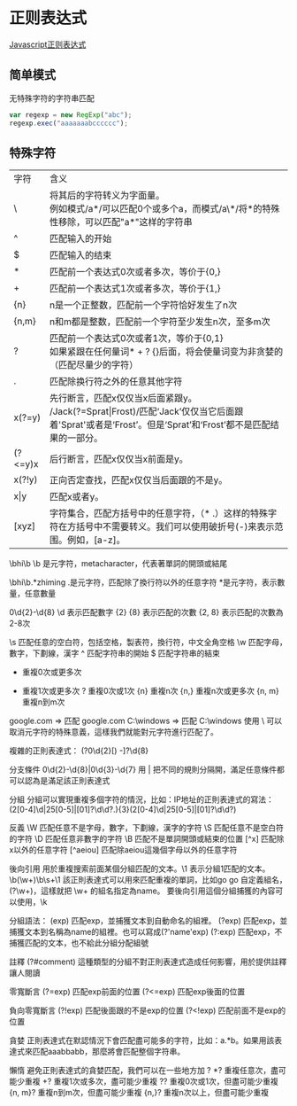 # 正则表达式

[Javascript正则表达式](https://developer.mozilla.org/zh-CN/docs/Web/JavaScript/Guide/Regular_Expressions)

## 简单模式

无特殊字符的字符串匹配

```javascript
var regexp = new RegExp("abc");
regexp.exec("aaaaaaabcccccc");
```

## 特殊字符

<table>
  <tr></tr>
    <td>字符</td>
    <td>含义</td>
  <tr><td>\</td><td>
    将其后的字符转义为字面量。<br/>
    例如模式/a*/可以匹配0个或多个a，而模式/a\*/将*的特殊性移除，可以匹配"a*"这样的字符串
  </td></tr>
  <tr><td>^</td><td>
    匹配输入的开始
  </td></tr>
  <tr><td>$</td><td>
    匹配输入的结束
  </td></tr>
  <tr><td>*</td><td>
    匹配前一个表达式0次或者多次，等价于{0,}
  </td></tr>
  <tr><td>+</td><td>
    匹配前一个表达式1次或者多次，等价于{1,}
  </td></tr>
  <tr><td>{n}</td><td>
    n是一个正整数，匹配前一个字符恰好发生了n次
  </td></tr>
  <tr><td>{n,m}</td><td>
    n和m都是整数，匹配前一个字符至少发生n次，至多m次
  </td></tr>
  <tr><td>?</td><td>
    匹配前一个表达式0次或者1次，等价于{0,1}<br/>
    如果紧跟在任何量词* + ? {}后面，将会使量词变为非贪婪的（匹配尽量少的字符）
  </td></tr>
  <tr><td>.</td><td>
    匹配除换行符之外的任意其他字符
  </td></tr>
  <tr><td>x(?=y)</td><td>
    先行断言，匹配x仅仅当x后面紧跟y。<br/>
    /Jack(?=Sprat|Frost)/匹配‘Jack’仅仅当它后面跟着'Sprat'或者是‘Frost’。但是‘Sprat’和‘Frost’都不是匹配结果的一部分。
  </td></tr>
  <tr><td>(?<=y)x</td><td>
    后行断言，匹配x仅仅当x前面是y。
  </td></tr>
  <tr><td>x(?!y)</td><td>
    正向否定查找，匹配x仅仅当后面跟的不是y。
  </td></tr>
  <tr><td>x|y</td><td>
    匹配x或者y。
  </td></tr>
  <tr><td>[xyz]</td><td>
    字符集合，匹配方括号中的任意字符，（* .）这样的特殊字符在方括号中不需要转义。我们可以使用破折号(-)来表示范围。例如，[a-z]。
  </td></tr>



</table>
 



\bhi\b
\b 是元字符，metacharacter，代表著單詞的開頭或結尾

\bhi\b.*zhiming
.是元字符，匹配除了換行符以外的任意字符
*是元字符，表示數量，任意數量

0\d{2}-\d{8}
\d 表示匹配數字
{2} {8} 表示匹配的次數
{2, 8} 表示匹配的次數為2-8次

\s 匹配任意的空白符，包括空格，製表符，換行符，中文全角空格
\w 匹配字母，數字，下劃線，漢字
^ 匹配字符串的開始
$ 匹配字符串的結束
* 重複0次或更多次
+ 重複1次或更多次
? 重複0次或1次
{n} 重複n次
{n,} 重複n次或更多次
{n, m} 重複n到m次

google\.com => 匹配 google.com
C:\\windows => 匹配 C:\windows
使用 \ 可以取消元字符的特殊意義，這樣我們就能對元字符進行匹配了。

複雜的正則表達式：
\(?0\d{2}[) -]?\d{8}

分支條件
0\d{2}-\d{8}|0\d{3}-\d{7}
用 | 把不同的規則分隔開，滿足任意條件都可以認為是滿足該正則表達式

分組
分組可以實現重複多個字符的情況，比如：IP地址的正則表達式的寫法：
(2[0-4]\d|25[0-5]|[01]?\d\d?\.){3}(2[0-4]\d|25[0-5]|[01]?\d\d?)

反義
\W 匹配任意不是字母，數字，下劃線，漢字的字符
\S 匹配任意不是空白符的字符
\D 匹配任意非數字的字符
\B 匹配不是單詞開頭或結束的位置
[^x] 匹配除x以外的任意字符
[^aeiou] 匹配除aeiou這幾個字母以外的任意字符

後向引用
用於重複搜索前面某個分組匹配的文本。\1 表示分組1匹配的文本。
\b(\w+)\b\s+\1
該正則表達式可以用來匹配重複的單詞，比如go go
自定義組名，(?<name>\w+)，這樣就把 \w+ 的組名指定為name。
要後向引用這個分組捕獲的內容可以使用，\k<name>

分組語法：
(exp) 匹配exp，並捕獲文本到自動命名的組裡。
(?<name>exp) 匹配exp，並捕獲文本到名稱為name的組裡。也可以寫成(?'name'exp)
(?:exp) 匹配exp，不捕獲匹配的文本，也不給此分組分配組號

註釋
(?#comment) 這種類型的分組不對正則表達式造成任何影響，用於提供註釋讓人閱讀

零寬斷言
(?=exp) 匹配exp前面的位置
(?<=exp) 匹配exp後面的位置

負向零寬斷言
(?!exp) 匹配後面跟的不是exp的位置
(?<!exp) 匹配前面不是exp的位置

貪婪
正則表達式在默認情況下會匹配盡可能多的字符，比如：a.*b。如果用該表達式來匹配aaabbabb，那麼將會匹配整個字符串。

懶惰
避免正則表達式的貪婪匹配，我們可以在一些地方加 ?
*? 重複任意次，盡可能少重複
+? 重複1次或多次，盡可能少重複
?? 重複0次或1次，但盡可能少重複
{n, m}? 重複n到m次，但盡可能少重複
{n,}? 重複n次以上，但盡可能少重複
